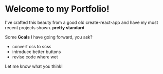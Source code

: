 # Welcome to my Portfolio! 

I've crafted this beauty from a good old create-react-app and have my most recent projects shown. **pretty standard**

Some **Goals** I have going forward, you ask?

<ul>
  <li>convert css to scss</li>  
  <li>introduce better buttons</li>  
  <li>revise code where wet</li>
</ul>

Let me know what you think! 
